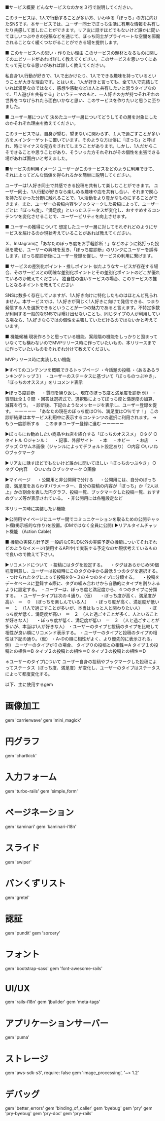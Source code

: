 ■サービス概要 
どんなサービスなのかを３行で説明してください。 

このサービスは、1人で行動することが多い方、いわゆる「ぼっち」の方に向けたSNSです。本サービスでは、ユーザー同士でぼっち生活に有用な情報を共有したり共感して楽しむことができます。リア友に話すほどでもないけど誰かに聞いてほしいつぶやきの投稿などを通じて、ぼっち同士がプライベートな空間を邪魔されることなく緩くつながることができる場を提供します。

■ このサービスへの思い・作りたい理由 
このサービスの題材となるものに関してのエピソードがあれば詳しく教えてください。 このサービスを思いつくにあたって元となる思いがあれば詳しく教えてください。 

私自身1人行動が好きで、1人で出かけたり、1人でできる趣味を持っているということが大きな理由です。とはいえ、1人が好きと言っても、全て1人で完結していれば満足なのではなく、感想や感動などは人と共有したいと思うタイプなので、「1人遊びを共有する」というテーマのもと、一人好きの方が持つそれぞれの世界をつなげられたら面白いかなと思い、このサービスを作りたいと思うに至りました。

■ ユーザー層について 
決めたユーザー層についてどうしてその層を対象にしたのかそれぞれ理由を教えてください。

このサービスでは、自身が望む、望まないに関わらず、１人で過ごすことが多い方をメインターゲットに置いています。そのような方は俗に「ぼっち」と呼ばれ、時にマイナスな見方をされてしまうことがあります。しかし、1人だからこそできることや思うことがあり、そういった方それぞれがその個性を主張できる場があれば面白いと考えました。

■サービスの利用イメージ 
ユーザーがこのサービスをどのように利用できて、それによってどんな価値を得られるかを簡単に説明してください。 

ユーザーは1人好き同士で共感できる投稿を共有して楽しむことができます。 ユーザー同士、1人行動が好きなら楽しめる趣味や店を共有し合い、それまで関心を持たなかった分野に触れることで、1人活動をより豊かなものにすることができます。また、ユーザーの投稿内容やブックマークした投稿によって、ユーザーごとに「ぼっち度」、「満足度」といったステータスが変化し、おすすめするコンテンツを変化させることで、ユーザービリティを向上させます。

■ ユーザーの獲得について 
想定したユーザー層に対してそれぞれどのようにサービスを届けるのか現状考えていることがあれば教えてください。 

Ｘ、Instagramに「あなたのぼっち度をお手軽診断！」などのように銘打った投稿を載せ、ユーザーの興味を惹き、「ぼっち度診断」のリンクにユーザーを誘導します。ぼっち度診断後にユーザー登録を促し、サービスの利用に繋げます。

■ サービスの差別化ポイント・推しポイント 
似たようなサービスが存在する場合、そのサービスとの明確な差別化ポイントとその差別化ポイントのどこが優れているのか教えてください。 独自性の強いサービスの場合、このサービスの推しとなるポイントを教えてください

SNSは数多く存在していますが、1人好き向けに特化したものはほとんど見られません。本サービスでは、1人好きが同じく1人好きに向けて発信できる、つまり発信する人を選択できるということが一つの魅力であると言えます。不特定多数が利用する一般的なSNSでは曝け出せないことも、同じタイプの人が利用している場なら、1人好きならではの個性を主張していただけるのではないかと考えています。

■ 機能候補 
現状作ろうと思っている機能、案段階の機能をしっかりと固まっていなくても構わないのでMVPリリース時に作っていたいもの、本リリースまでに作っていたいものをそれぞれ分けて教えてください。 

MVPリリース時に実装したい機能

▶︎すべてのコンテンツを概観できるトップページ
・今話題の投稿
・（あるあるランキングトップ３）
・ユーザーのステータスに基づいて「ぼっちのつぶやき」、「ぼっちのオススメ」をリコメンド表示

▶︎ぼっち度診断 　
・質問を繰り返し、現在のぼっち度と満足度を診断
例）
・質問は全１０問
・回答は選択式で、選択肢によってぼっち度と満足度の加算、減算を行う。
・診断後、下記のようなメッセージを表示し、ユーザー登録を促す。
ーーーーー
「あなたの現在のぼっち度は○％、満足度は○％です！」
この診断結果は本サービス利用中に表示するコンテンツの選択に利用されます。
→もう一度診断する
　このままユーザー登録に進む
ーーーーー

▶︎ぼっちにお勧めしたい商品やお店を紹介する「ぼっちのオススメ」
○タグ
○タイトル
○ジャンル：
　・記事、外部サイト
　・本
　・ホビー
　・お店
　・グッズ
○サムネ画像（ジャンルによってデフォルト設定あり）
○内容
○いいね
○ブックマーク

▶︎リア友に話すほどでもないけど誰かに聞いてほしい「ぼっちのつぶやき」
○タグ
○内容 　
○いいね
○ブックマーク
○画像

▶︎マイページ 　
・公開用と非公開用で分ける 　
・公開用には、自分のぼっち度、満足度をあらわすパラメーター、自分の投稿の内容が「ぼっち」か「2人以上」かの割合を表した円グラフ、投稿一覧、ブックマークした投稿一覧、おすすめグッズ等が表示されている。
・非公開用には各種設定など

本リリース時に実装したい機能

▶︎公開用マイページにユーザー間でコミュニケーションを取るための公開チャット欄(掲示板的な作り)を設置。(DMではなく全員に公開)
▶︎リアルタイムチャット機能 （Action Cable） 

■ 機能の実装方針予定 
一般的なCRUD以外の実装予定の機能についてそれぞれどのようなイメージ(使用するAPIや)で実装する予定なのか現状考えているもので良いので教えて下さい。 

▶︎リコメンドについて
・投稿にはタグを設定する。
　・タグはあらかじめ50個程度用意し、ユーザーは投稿時にこのタグの中から最低５つのタグを選択する。
・つけられたタグによって投稿を0〜３の４つのタイプに分類する。
　・投稿をデータベースに登録する際に、タグの組み合わせから自動的にタイプを割りふるように設定する。
・ユーザーは、ぼっち度と満足度から、４つのタイプに分類する。
・ユーザータイプは次の４通り。（仮）
　・ぼっち度が高く、満足度が高い　＝　０　（ぼっちを楽しんでいる人）
　・ぼっち度が高く、満足度が低い　＝　１　（1人で過ごすことが多いが、本当はもっと人と関わりたい人）
　・ぼっち度が低く、満足度が高い　＝　２　（人と過ごすことが多く、人といることが好きな人）
　・ぼっち度が低く、満足度が低い　＝　３　（人と過ごすことが多いが、本当は1人が好きな人）
・ユーザーのタイプと投稿のタイプを比較して相性が良い順にリコメンド表示する。
・ユーザーのタイプと投稿のタイプの相性は下記の通り。（仮）
・A~Dの順に相性がよく、より優先的に表示される。
例）
ユーザーのタイプが０の場合、
タイプ０の投稿との相性＝A
タイプ１の投稿との相性＝B
タイプ２の投稿との相性＝C
タイプ３の投稿との相性＝D

＊ユーザーのタイプについて
ユーザー自身の投稿やブックマークした投稿によってステータス（ぼっち度、満足度）が変化し、ユーザーのタイプはステータスによって都度変化する。


以下、主に使用するgem
# 画像加工
gem 'carrierwave'
gem 'mini_magick'

# 円グラフ
gem 'chartkick'

# 入力フォーム
gem 'turbo-rails'
gem 'simple_form'

# ページネーション
gem 'kaminari'
gem 'kaminari-i18n'

# スライド
gem 'swiper'

# パンくずリスト
gem 'gretel'

# 認証
gem 'pundit'
gem 'sorcery'

# フォント
gem 'bootstrap-sass'
gem 'font-awesome-rails'

# UI/UX
gem 'rails-i18n'
gem 'jbuilder'
gem 'meta-tags'

# アプリケーションサーバー
gem 'puma'

# ストレージ
gem 'aws-sdk-s3', require: false
gem 'image_processing', '~> 1.2'

# デバッグ
gem 'better_errors'
gem 'binding_of_caller'
gem 'byebug'
gem 'pry'
gem 'pry-byebug'
gem 'pry-doc'
gem 'pry-rails'
